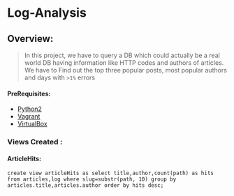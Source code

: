 # Log-Analysis

## Overview:
>In this project, we have to query a DB which could actually be a real world DB having information like HTTP codes and authors of articles. We have to Find out the top three popular posts, most popular authors and days with `>1%` errors

#### PreRequisites:
  *  [Python2](https://www.python.org/)
  *  [Vagrant](https://www.vagrantup.com/)
  *  [VirtualBox](https://www.virtualbox.org/)

### Views Created :

#### ArticleHits:
```
create view articleHits as select title,author,count(path) as hits from articles,log where slug=substr(path, 10) group by articles.title,articles.author order by hits desc;
```
